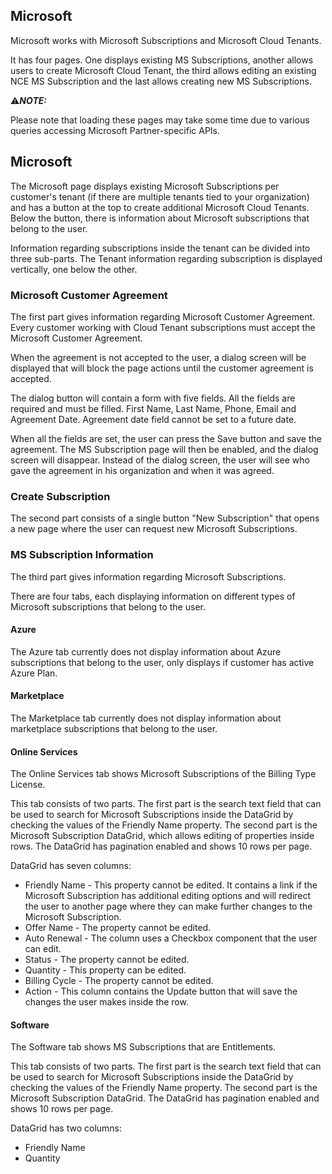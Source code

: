 ## Microsoft

Microsoft works with Microsoft Subscriptions and Microsoft Cloud Tenants.

It has four pages. One displays existing MS Subscriptions, another allows users to create Microsoft Cloud Tenant, the third allows editing an existing NCE MS Subscription and the last allows creating new MS Subscriptions.

:warning:**_NOTE:_**  

Please note that loading these pages may take some time due to various queries accessing Microsoft Partner-specific APIs.

## Microsoft

The Microsoft page displays existing Microsoft Subscriptions per customer's tenant (if there are multiple tenants tied to your organization) and has a button at the top to create additional Microsoft Cloud Tenants.
Below the button, there is information about Microsoft subscriptions that belong to the user.

Information regarding subscriptions inside the tenant can be divided into three sub-parts.
The Tenant information regarding subscription is displayed vertically, one below the other.

### Microsoft Customer Agreement

The first part gives information regarding Microsoft Customer Agreement. Every customer working with Cloud Tenant subscriptions must accept the Microsoft Customer Agreement.

When the agreement is not accepted to the user, a dialog screen will be displayed that will block the page actions until the customer agreement is accepted.

The dialog button will contain a form with five fields.
All the fields are required and must be filled.
First Name, Last Name, Phone, Email and Agreement Date.
Agreement date field cannot be set to a future date.

When all the fields are set, the user can press the Save button and save the agreement.
The MS Subscription page will then be enabled, and the dialog screen will disappear.
Instead of the dialog screen, the user will see who gave the agreement in his organization and when it was agreed.

### Create Subscription

The second part consists of a single button "New Subscription" that opens a new page where the user can request new Microsoft Subscriptions.

### MS Subscription Information

The third part gives information regarding Microsoft Subscriptions.

There are four tabs, each displaying information on different types of Microsoft subscriptions that belong to the user.

#### Azure

The Azure tab currently does not display information about Azure subscriptions that belong to the user, only displays if customer has active Azure Plan.

#### Marketplace

The Marketplace tab currently does not display information about marketplace subscriptions that belong to the user.

#### Online Services

The Online Services tab shows Microsoft Subscriptions of the Billing Type License.

This tab consists of two parts. The first part is the search text field that can be used to search for Microsoft Subscriptions inside the DataGrid by checking the values of the Friendly Name property. The second part is the Microsoft Subscription DataGrid, which allows editing of properties inside rows. The DataGrid has pagination enabled and shows 10 rows per page.

DataGrid has seven columns:
- Friendly Name - This property cannot be edited. It contains a link if the Microsoft Subscription has additional editing options and will redirect the user to another page where they can make further changes to the Microsoft Subscription.
- Offer Name - The property cannot be edited.
- Auto Renewal - The column uses a Checkbox component that the user can edit.
- Status - The property cannot be edited.
- Quantity - This property can be edited.
- Billing Cycle - The property cannot be edited.
- Action - This column contains the Update button that will save the changes the user makes inside the row.

#### Software

The Software tab shows MS Subscriptions that are Entitlements.

This tab consists of two parts. The first part is the search text field that can be used to search for Microsoft Subscriptions inside the DataGrid by checking the values of the Friendly Name property. The second part is the Microsoft Subscription DataGrid. The DataGrid has pagination enabled and shows 10 rows per page.

DataGrid has two columns:
- Friendly Name
- Quantity